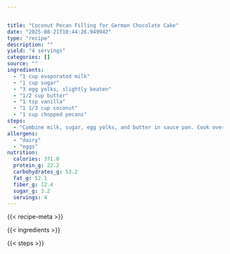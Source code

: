```yaml
---


title: "Coconut Pecan Filling for German Chocolate Cake"
date: "2025-08-21T10:44:26.949942"
type: "recipe"
description: ""
yield: "4 servings"
categories: []
source: ""
ingredients:
  - "1 cup evaporated milk"
  - "1 cup sugar"
  - "3 egg yolks, slightly beaten"
  - "1/2 cup butter"
  - "1 tsp vanilla"
  - "1 1/3 cup coconut"
  - "1 cup chopped pecans"
steps:
  - "Combine milk, sugar, egg yolks, and butter in sauce pan. Cook over medium heat, stirring constantly until mixture thickens 10-12 minutes. Remove from heat; add vanilla, coconut and pecans. Beat until cool and of spreading consistency. Makes enough to cover tops of three 9 inch cake layers."
allergens:
  - "dairy"
  - "eggs"
nutrition:
  calories: 371.0
  protein_g: 22.2
  carbohydrates_g: 53.2
  fat_g: 52.1
  fiber_g: 12.4
  sugar_g: 3.2
  servings: 4
---
```


{{< recipe-meta >}}

{{< ingredients >}}

{{< steps >}}
